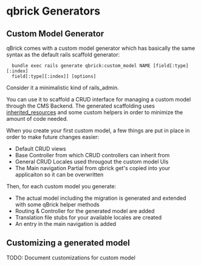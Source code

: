# qbrick Generators

## Custom Model Generator

qBrick comes with a custom model generator which has basically the same syntax
as the default rails scaffold generator:

```
  bundle exec rails generate qbrick:custom_model NAME [field[:type][:index]
  field[:type][:index]] [options]
```

Consider it a minimalistic kind of rails_admin.

You can use it to scaffold a CRUD interface for managing a custom model through
the CMS Backend. The generated scaffolding uses
[inherited_resources](https://github.com/josevalim/inherited_resources) and
some custom helpers in order to minimize the amount of code needed.

When you create your first custom model, a few things are put in place in order
to make future changes easier:

* Default CRUD views
* Base Controller from which CRUD controllers can inherit from
* General CRUD Locales used througout the custom model UIs
* The Main navigation Partial from qbrick get's copied into your applicaiton so
it can be overwritten

Then, for each custom model you generate:

* The actual model including the migration is generated and extended with some
qBrick helper methods
* Routing & Controller for the generated model are added
* Translation file stubs for your available locales are created
* An entry in the main navigation is added

## Customizing a generated model

TODO: Document customizations for custom model
